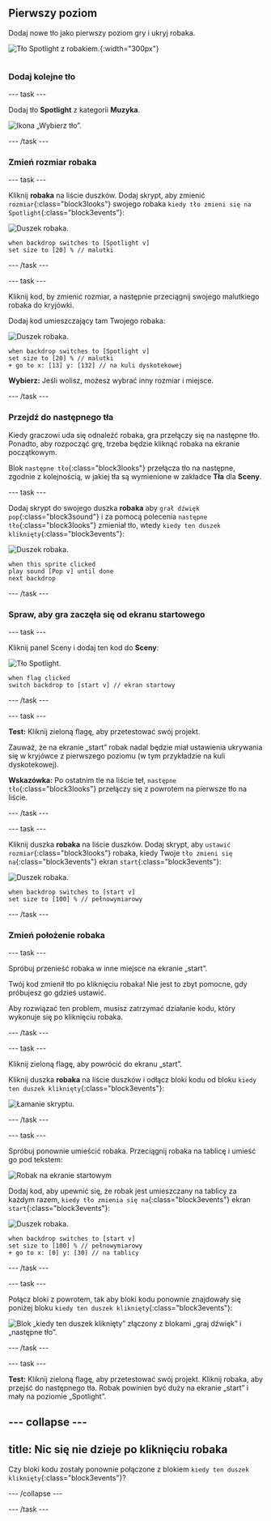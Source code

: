 ## Pierwszy poziom

<div style="display: flex; flex-wrap: wrap">
<div style="flex-basis: 200px; flex-grow: 1; margin-right: 15px;">
Dodaj nowe tło jako pierwszy poziom gry i ukryj robaka.
</div>
<div>

![Tło Spotlight z robakiem.](images/first-level.png){:width="300px"}

</div>
</div>

### Dodaj kolejne tło

--- task ---

Dodaj tło **Spotlight** z kategorii **Muzyka**.

![Ikona „Wybierz tło”.](images/backdrop-button.png)

--- /task ---

### Zmień rozmiar robaka

--- task ---

Kliknij **robaka** na liście duszków. Dodaj skrypt, aby zmienić `rozmiar`{:class="block3looks"} swojego robaka `kiedy tło zmieni się na Spotlight`{:class="block3events"}:

![Duszek robaka.](images/bug-sprite.png)

```blocks3
when backdrop switches to [Spotlight v]
set size to [20] % // malutki
```

--- /task ---

--- task ---

Kliknij kod, by zmienić rozmiar, a następnie przeciągnij swojego malutkiego robaka do kryjówki.

Dodaj kod umieszczający tam Twojego robaka:

![Duszek robaka.](images/bug-sprite.png)

```blocks3
when backdrop switches to [Spotlight v]
set size to [20] % // malutki
+ go to x: [13] y: [132] // na kuli dyskotekowej
```

**Wybierz:** Jeśli wolisz, możesz wybrać inny rozmiar i miejsce.

--- /task ---

### Przejdź do następnego tła

Kiedy graczowi uda się odnaleźć robaka, gra przełączy się na następne tło. Ponadto, aby rozpocząć grę, trzeba będzie kliknąć robaka na ekranie początkowym.

Blok `następne tło`{:class="block3looks"} przełącza tło na następne, zgodnie z kolejnością, w jakiej tła są wymienione w zakładce **Tła** dla **Sceny**.

--- task ---

Dodaj skrypt do swojego duszka **robaka** aby `grał dźwięk pop`{:class="block3sound"} i za pomocą polecenia `następne tło`{:class="block3looks"} zmieniał tło, wtedy `kiedy ten duszek kliknięty`{:class="block3events"}:

![Duszek robaka.](images/bug-sprite.png)

```blocks3
when this sprite clicked
play sound [Pop v] until done
next backdrop
```

--- /task ---

### Spraw, aby gra zaczęła się od ekranu startowego

--- task ---

Kliknij panel Sceny i dodaj ten kod do **Sceny**:

![Tło Spotlight.](images/stage-image.png)

```blocks3
when flag clicked
switch backdrop to [start v] // ekran startowy
```

--- /task ---

--- task ---

**Test:** Kliknij zieloną flagę, aby przetestować swój projekt.

Zauważ, że na ekranie „start” robak nadal będzie miał ustawienia ukrywania się w kryjówce z pierwszego poziomu (w tym przykładzie na kuli dyskotekowej).

**Wskazówka:** Po ostatnim tle na liście teł, `następne tło`{:class="block3looks"} przełączy się z powrotem na pierwsze tło na liście.

--- /task ---

--- task ---

Kliknij duszka **robaka** na liście duszków. Dodaj skrypt, aby `ustawić rozmiar`{:class="block3looks"} robaka, kiedy Twoje `tło zmieni się na`{:class="block3events"} ekran `start`{:class="block3events"}:

![Duszek robaka.](images/bug-sprite.png)

```blocks3
when backdrop switches to [start v]
set size to [100] % // pełnowymiarowy
```

--- /task ---

### Zmień położenie robaka

--- task ---

Spróbuj przenieść robaka w inne miejsce na ekranie „start”.

Twój kod zmienił tło po kliknięciu robaka! Nie jest to zbyt pomocne, gdy próbujesz go gdzieś ustawić.

Aby rozwiązać ten problem, musisz zatrzymać działanie kodu, który wykonuje się po kliknięciu robaka.

--- /task ---

--- task ---

Kliknij zieloną flagę, aby powrócić do ekranu „start”.

Kliknij duszka **robaka** na liście duszków i odłącz bloki kodu od bloku `kiedy ten duszek kliknięty`{:class="block3events"}:

![Łamanie skryptu.](images/breaking-script.png)

--- /task ---

--- task ---

Spróbuj ponownie umieścić robaka. Przeciągnij robaka na tablicę i umieść go pod tekstem:

![Robak na ekranie startowym](images/bug-chalkboard.png)

Dodaj kod, aby upewnić się, że robak jest umieszczany na tablicy za każdym razem, `kiedy tło zmienia się na`{:class="block3events"} ekran `start`{:class="block3events"}:

![Duszek robaka.](images/bug-sprite.png)

```blocks3
when backdrop switches to [start v]
set size to [100] % // pełnowymiarowy
+ go to x: [0] y: [30] // na tablicy
```

--- /task ---

--- task ---

Połącz bloki z powrotem, tak aby bloki kodu ponownie znajdowały się poniżej bloku `kiedy ten duszek kliknięty`{:class="block3events"}:

![Blok „kiedy ten duszek kliknięty” złączony z blokami „graj dźwięk” i „następne tło”.](images/fixed-script.png)

--- /task ---

--- task ---

**Test:** Kliknij zieloną flagę, aby przetestować swój projekt. Kliknij robaka, aby przejść do następnego tła. Robak powinien być duży na ekranie „start” i mały na poziomie „Spotlight”.

--- collapse ---
---
title: Nic się nie dzieje po kliknięciu robaka
---

Czy bloki kodu zostały ponownie połączone z blokiem `kiedy ten duszek kliknięty`{:class="block3events"}?

--- /collapse ---

--- /task ---